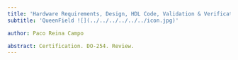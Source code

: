 ```yaml
---
title: 'Hardware Requirements, Design, HDL Code, Validation & Verification, and Archive Standards'
subtitle: 'QueenField ![](../../../../../../icon.jpg)'

author: Paco Reina Campo

abstract: Certification. DO-254. Review.
---
```

